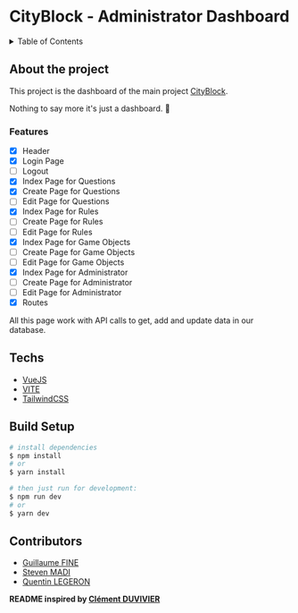 # CityBlock - Administrator Dashboard 

<details>
  <summary>Table of Contents</summary>
  <ol>
    <li>
      <a href="#about-the-project">About The Project 📁</a>
      <ul>
        <li><a href="#features">Features 📑</a></li>
      </ul>
    </li>
    <li>
      <a href="#Techs">Techs 💻</a>
    </li>
    <li><a href="#build-setup">Build Setup 🧑🏻‍💻</a></li>
    <li><a href="#contributors">Contributors 👥</a></li>
  </ol>
</details>

## About the project
This project is the dashboard of the main project [CityBlock](https://github.com/Cosmeak/CityBlock-V2).

Nothing to say more it's just a dashboard. 🙂

### Features

- [x] Header
- [x] Login Page
- [ ] Logout
- [x] Index Page for Questions
- [x] Create Page for Questions
- [ ] Edit Page for Questions
- [x] Index Page for Rules
- [ ] Create Page for Rules
- [ ] Edit Page for Rules
- [x] Index Page for Game Objects
- [ ] Create Page for Game Objects
- [ ] Edit Page for Game Objects
- [x] Index Page for Administrator
- [ ] Create Page for Administrator
- [ ] Edit Page for Administrator
- [x] Routes

All this page work with API calls to get, add and update data in our database.

## Techs

- [VueJS](https://vuejs.org/)
- [VITE](https://vitejs.dev/)
- [TailwindCSS](https://tailwindcss.com/)


## Build Setup

```bash
# install dependencies
$ npm install
# or
$ yarn install

# then just run for development:     
$ npm run dev
# or
$ yarn dev


```
## Contributors

- [Guillaume FINE](https://github.com/Cosmeak)
- [Steven MADI](https://github.com/Oxyzal)
- [Quentin LEGERON](https://github.com/QuentinLegeron)

**README inspired by [Clément DUVIVIER](https://github.com/ClemOurs)**
